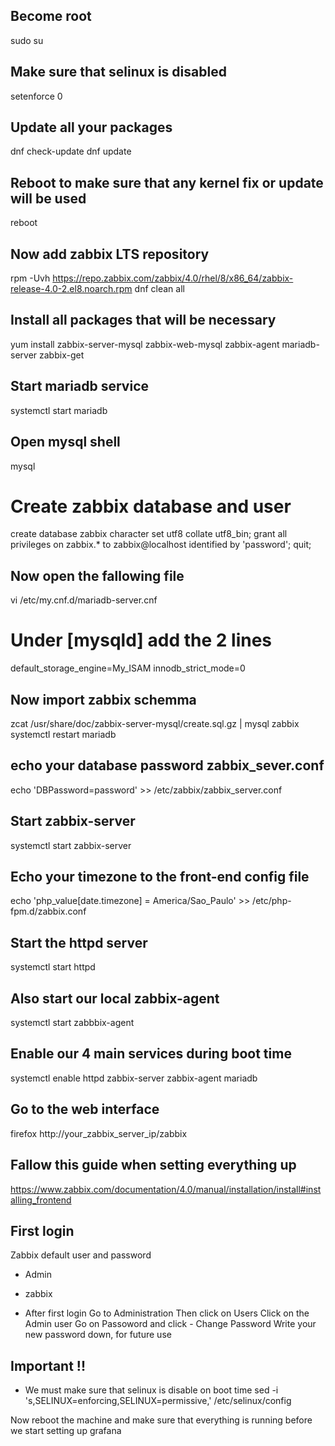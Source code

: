 ## Become root
sudo su


## Make sure that selinux is disabled
setenforce 0 


## Update all your packages
dnf check-update
dnf update


## Reboot to make sure that any kernel fix or update will be used
reboot


## Now add zabbix LTS repository
rpm -Uvh https://repo.zabbix.com/zabbix/4.0/rhel/8/x86_64/zabbix-release-4.0-2.el8.noarch.rpm
dnf clean all


## Install all packages that will be necessary 
yum install zabbix-server-mysql zabbix-web-mysql zabbix-agent mariadb-server zabbix-get


## Start mariadb service
systemctl start mariadb


## Open mysql shell
mysql


# Create zabbix database and user
create database zabbix character set utf8 collate utf8_bin;
grant all privileges on zabbix.* to zabbix@localhost identified by 'password';
quit; 


## Now open the fallowing file
vi /etc/my.cnf.d/mariadb-server.cnf 


# Under [mysqld] add the 2 lines
default_storage_engine=My_ISAM
innodb_strict_mode=0


## Now import zabbix schemma
zcat /usr/share/doc/zabbix-server-mysql/create.sql.gz | mysql  zabbix 
systemctl restart mariadb


## echo your database password zabbix_sever.conf 
 echo 'DBPassword=password' >> /etc/zabbix/zabbix_server.conf


## Start zabbix-server 
systemctl start zabbix-server


## Echo your timezone to  the front-end config file
echo 'php_value[date.timezone] = America/Sao_Paulo' >>  /etc/php-fpm.d/zabbix.conf


## Start the httpd server 
systemctl start httpd 


## Also start our local zabbix-agent 
systemctl start zabbbix-agent


## Enable our 4 main services during boot time
systemctl enable httpd zabbix-server zabbix-agent mariadb


## Go to the web interface 
firefox http://your_zabbix_server_ip/zabbix


## Fallow this guide when setting everything up
https://www.zabbix.com/documentation/4.0/manual/installation/install#installing_frontend


## First login
Zabbix default user and password
- Admin
- zabbix

- After first login 
  Go to Administration
  Then click on Users
  Click on the Admin user
  Go on Passoword and click - Change Password
  Write your new password down, for future use


## Important !!
- We must make sure that selinux is disable on boot time
  sed -i 's,SELINUX=enforcing,SELINUX=permissive,' /etc/selinux/config

Now reboot the machine and make sure that everything is running before we start setting up grafana 

